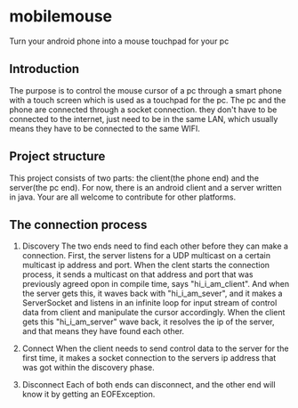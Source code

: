 # mobilemouse
Turn your android phone into a mouse touchpad for your pc

## Introduction
The purpose is to control the mouse cursor of a pc through a smart phone with a touch screen which is used as a touchpad for the pc. The pc and the phone are connected through a socket connection. they don't have to be connected to the internet, just need to be in the same LAN, which usually means they have to be connected to the same WIFI.

## Project structure
This project consists of two parts: the client(the phone end) and the server(the pc end). For now, there is an android client and a server written in java. Your are all welcome to contribute for other platforms.

## The connection process
   1. Discovery
      The two ends need to find each other before they can make a connection. First, the server listens for a UDP multicast on a certain multicast ip address and port. When the clent starts the connection process, it sends a multicast on that address and port that was previously agreed opon in compile time, says "hi_i_am_client". And when the server gets this, it waves back with "hi_i_am_sever", and it makes a ServerSocket and listens in an infinite loop for input stream of control data from client and manipulate the cursor accordingly. When the client gets this "hi_i_am_server" wave back, it resolves the ip of the server, and that means they have found each other.
      
   2. Connect
      When the client needs to send control data to the server for the first time, it makes a socket connection to the servers ip address that was got within the discovery phase.
   
   3. Disconnect
      Each of both ends can disconnect, and the other end will know it by getting an EOFException.
